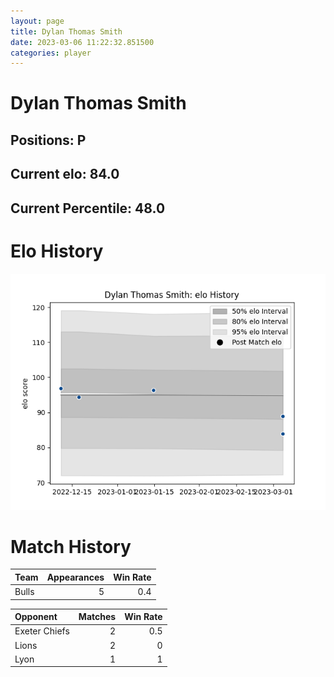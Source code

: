 ```yaml
---  
layout: page  
title: Dylan Thomas Smith  
date: 2023-03-06 11:22:32.851500  
categories: player  
---
```

# Dylan Thomas Smith

## Positions: P

## Current elo: 84.0

## Current Percentile: 48.0

# Elo History


![elo history](history_DylanThomasSmith.png)
# Match History


| Team   |   Appearances |   Win Rate |
|:-------|--------------:|-----------:|
| Bulls  |             5 |        0.4 |

| Opponent      |   Matches |   Win Rate |
|:--------------|----------:|-----------:|
| Exeter Chiefs |         2 |        0.5 |
| Lions         |         2 |        0   |
| Lyon          |         1 |        1   |